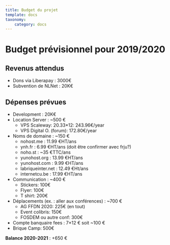 ```yaml
---
title: Budget du projet
template: docs
taxonomy:
    category: docs
---
```


# Budget prévisionnel pour 2019/2020

## Revenus attendus

* Dons via Liberapay : 3000€
* Subvention de NLNet : 20K€

## Dépenses prévues

* Development : 20K€
* Location Server : ~500 €
   * VPS Scaleway: 20.33*12: 243.96€/year
   * VPS Digital O. (forum): 172.80€/year
* Noms de domaine : ~150 €
   * nohost.me : 11.99 €HT/ans
   * ynh.fr : 6.99 €HT/ans (doit être confirmer avec frju?)
   * noho.st : ~35 €TTC/ans
   * yunohost.org : 13.99 €HT/ans
   * yunohost.com : 9.99 €HT/ans
   * labriqueinter.net : 12.49 €Ht/ans
   * internetcu.be : 17.99 €HT/ans
* Communication : ~400 €    
   * Stickers: 100€
   * Flyer: 100€
   * T shirt: 200€
* Déplacements (ex. : aller aux conférences) : ~700 €    
   * AG FFDN 2020: 225€ (en tout) 
   * Event colibris: 150€
   * FOSDEM ou autre conf: 300€
* Compte banquaire fees : 7×12 € soit ~100 €
* Brique Camp: 500€

**Balance 2020-2021** : +650 €
